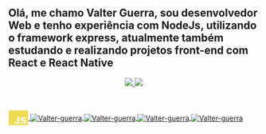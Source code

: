 ## Olá, me chamo Valter Guerra, sou desenvolvedor Web e tenho experiência com NodeJs, utilizando o framework express, atualmente também estudando e realizando projetos front-end com React e React Native

<div align="center">
  <a href="https://github.com/netoguerradev">
  <img height="140em" src="https://github-readme-stats.vercel.app/api?username=netoguerradev&show_icons=true&theme=dark&include_all_commits=true&count_private=true"/>
  <img height="140em" src="https://github-readme-stats.vercel.app/api/top-langs/?username=netoguerradev&layout=compact&langs_count=7&theme=dark"/>
</div>
  
  ##
  
<div style="display: inline_block"><br>
  <img align="center" alt="Valter-guerra" height="30" width="40" src="https://raw.githubusercontent.com/devicons/devicon/master/icons/javascript/javascript-plain.svg">
  <img align="center" alt="Valter-guerra" height="30" width="40" src="https://cdn.jsdelivr.net/gh/devicons/devicon/icons/nodejs/nodejs-original.svg" />
  <img align="center" alt="Valter-guerra" height="30" width="40" src="https://cdn.jsdelivr.net/gh/devicons/devicon/icons/react/react-original.svg" />
  <img align="center" alt="Valter-guerra" height="30" width="40" src="https://cdn.jsdelivr.net/gh/devicons/devicon/icons/html5/html5-original.svg" />
  <img align="center" alt="Valter-guerra" height="30" width="40" src="https://cdn.jsdelivr.net/gh/devicons/devicon/icons/css3/css3-original.svg" />
</div>
  
 
